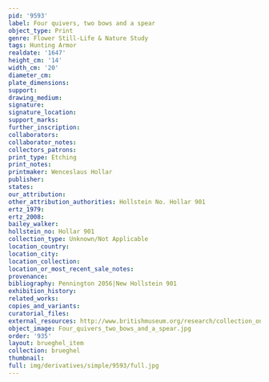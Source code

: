 ```yaml
---
pid: '9593'
label: Four quivers, two bows and a spear
object_type: Print
genre: Flower Still-Life & Nature Study
tags: Hunting Armor
realdate: '1647'
height_cm: '14'
width_cm: '20'
diameter_cm: 
plate_dimensions: 
support: 
drawing_medium: 
signature: 
signature_location: 
support_marks: 
further_inscription: 
collaborators: 
collaborator_notes: 
collectors_patrons: 
print_type: Etching
print_notes: 
printmaker: Wenceslaus Hollar
publisher: 
states: 
our_attribution: 
other_attribution_authorities: Hollstein No. Hollar 901
ertz_1979: 
ertz_2008: 
bailey_walker: 
hollstein_no: Hollar 901
collection_type: Unknown/Not Applicable
location_country: 
location_city: 
location_collection: 
location_or_most_recent_sale_notes: 
provenance: 
bibliography: Pennington 2056|New Hollstein 901
exhibition_history: 
related_works: 
copies_and_variants: 
curatorial_files: 
external_resources: http://www.britishmuseum.org/research/collection_online/collection_object_details.aspx?assetId=1498594001&objectId=3580741&partId=1
object_image: Four_quivers_two_bows_and_a_spear.jpg
order: '935'
layout: brueghel_item
collection: brueghel
thumbnail: 
full: img/derivatives/simple/9593/full.jpg
---
```

